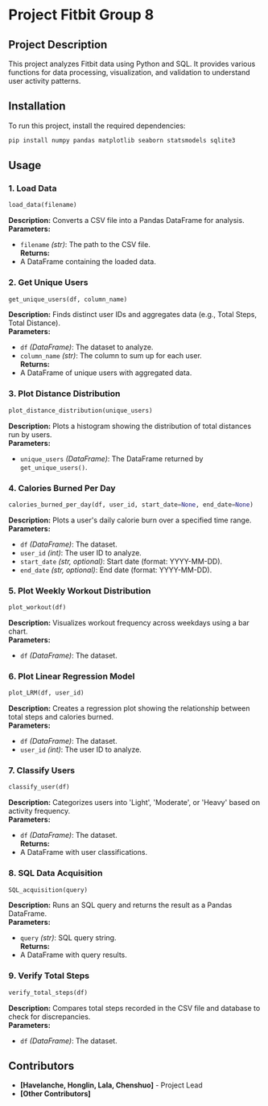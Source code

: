 # Project Fitbit Group 8

## Project Description

This project analyzes Fitbit data using Python and SQL. It provides various functions for data processing, visualization, and validation to understand user activity patterns.

## Installation

To run this project, install the required dependencies:

```bash
pip install numpy pandas matplotlib seaborn statsmodels sqlite3
```

## Usage

### 1. Load Data

```python
load_data(filename)
```

**Description:** Converts a CSV file into a Pandas DataFrame for analysis.\
**Parameters:**

- `filename` *(str)*: The path to the CSV file.\
  **Returns:**
- A DataFrame containing the loaded data.

### 2. Get Unique Users

```python
get_unique_users(df, column_name)
```

**Description:** Finds distinct user IDs and aggregates data (e.g., Total Steps, Total Distance).\
**Parameters:**

- `df` *(DataFrame)*: The dataset to analyze.
- `column_name` *(str)*: The column to sum up for each user.\
  **Returns:**
- A DataFrame of unique users with aggregated data.

### 3. Plot Distance Distribution

```python
plot_distance_distribution(unique_users)
```

**Description:** Plots a histogram showing the distribution of total distances run by users.\
**Parameters:**

- `unique_users` *(DataFrame)*: The DataFrame returned by `get_unique_users()`.

### 4. Calories Burned Per Day

```python
calories_burned_per_day(df, user_id, start_date=None, end_date=None)
```

**Description:** Plots a user's daily calorie burn over a specified time range.\
**Parameters:**

- `df` *(DataFrame)*: The dataset.
- `user_id` *(int)*: The user ID to analyze.
- `start_date` *(str, optional)*: Start date (format: YYYY-MM-DD).
- `end_date` *(str, optional)*: End date (format: YYYY-MM-DD).

### 5. Plot Weekly Workout Distribution

```python
plot_workout(df)
```

**Description:** Visualizes workout frequency across weekdays using a bar chart.\
**Parameters:**

- `df` *(DataFrame)*: The dataset.

### 6. Plot Linear Regression Model

```python
plot_LRM(df, user_id)
```

**Description:** Creates a regression plot showing the relationship between total steps and calories burned.\
**Parameters:**

- `df` *(DataFrame)*: The dataset.
- `user_id` *(int)*: The user ID to analyze.

### 7. Classify Users

```python
classify_user(df)
```

**Description:** Categorizes users into 'Light', 'Moderate', or 'Heavy' based on activity frequency.\
**Parameters:**

- `df` *(DataFrame)*: The dataset.\
  **Returns:**
- A DataFrame with user classifications.

### 8. SQL Data Acquisition

```python
SQL_acquisition(query)
```

**Description:** Runs an SQL query and returns the result as a Pandas DataFrame.\
**Parameters:**

- `query` *(str)*: SQL query string.\
  **Returns:**
- A DataFrame with query results.

### 9. Verify Total Steps

```python
verify_total_steps(df)
```

**Description:** Compares total steps recorded in the CSV file and database to check for discrepancies.\
**Parameters:**

- `df` *(DataFrame)*: The dataset.

## Contributors

- **[Havelanche, Honglin, Lala, Chenshuo]** - Project Lead
- **[Other Contributors]**
